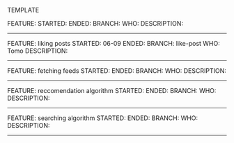 TEMPLATE

FEATURE: 
STARTED:
ENDED: 
BRANCH:
WHO:
DESCRIPTION:
__________________________________________________________________

FEATURE: liking posts
STARTED: 06-09
ENDED: 
BRANCH: like-post
WHO: Tomo
DESCRIPTION:
__________________________________________________________________

FEATURE: fetching feeds
STARTED:
ENDED: 
BRANCH:
WHO:
DESCRIPTION:
__________________________________________________________________

FEATURE: reccomendation algorithm 
STARTED:
ENDED: 
BRANCH:
WHO:
DESCRIPTION:
__________________________________________________________________

FEATURE: searching algorithm
STARTED:
ENDED: 
BRANCH:
WHO:
DESCRIPTION:
__________________________________________________________________

